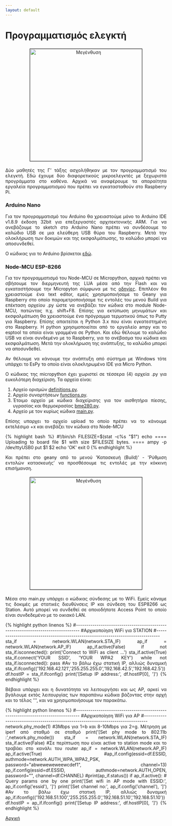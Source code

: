 ```yaml
---
layout: default
---
```

<div style="text-align: justify;">
 <H1>Προγραμματισμός ελεγκτή</H1>
 <center>
  <a href="{{ "/assets/images/programing1.jpg" | relative_url }}" onclick="return hs.expand(this)" class="highslide" target="_self">
   <img src="{{ "/assets/images/programing1_small.jpg" | relative_url }}" alt="Μεγένθυση" title="Μεγένθυση" style="float: center; margin: 5px; border: 1px solid #000000; width: 350px;">
  </a>
 </center>
 <p>Δύο μαθητές της Γ’ τάξης ασχολήθηκαν με τον προγραμματισμό του ελεγκτή. Εδώ έχουμε δύο διαφορετικούς μικροελεγκτές με ξεχωριστά προγράμματα στο καθένα. Αρχικά να αναφέρουμε τα απαραίτητα εργαλεία προγραμματισμού που πρέπει να εγκατασταθούν στο Raspberry Pi.</p>
 <h3>Arduino Nano</h3>
 <p>Για τον προγραμματισμό του Arduino θα χρειαστούμε μόνο το Arduino IDE v1.8.9 έκδοση 32bit για επεξεργαστές αρχιτεκτονικής ARM. Για να ανεβάζουμε το sketch στο Arduino Nano πρέπει να συνδέσουμε το καλώδιο USB σε μια ελεύθερη USB θύρα του Raspberry. Μετά την ολοκλήρωση των δοκιμών και της εκσφαλμάτωσης, το καλώδιο μπορεί να αποσυνδεθεί.</p>
 <p>Ο κώδικας για το Arduino βρίσκεται <a href="https://github.com/stav98/UrsaRobotics_SmartHome/blob/master/arduino/I2C_SLAVE/I2C_SLAVE.ino" target="_code">εδώ</a>.</p>
 <h3>Node-MCU ESP-8266</h3>
 <p>Για τον προγραμματισμό του Node-MCU σε Micropython, αρχικά πρέπει να σβήσουμε τον διερμηνευτή της LUA μέσα από την Flash και να εγκαταστήσουμε την Micropyton σύμφωνα με τις <a href="https://github.com/stav98/UrsaRobotics_SmartHome/blob/master/micropython/%CE%95%CE%B3%CE%BA%CE%B1%CF%84%CE%AC%CF%83%CF%84%CE%B1%CF%83%CE%B7%20micropython.pdf" target="_blank">οδηγίες</a>. Επιπλέον θα χρειαστούμε ένα text editor, εμείς χρησιμοποιήσαμε το Geany για Raspberry στο οποίο παραμετροποιήσαμε τις εντολές του μενού Build για επέκταση αρχείου .py ώστε να ανεβάζει τον κώδικα στο module Node-MCU, πατώντας π.χ. shift+F8. Επίσης για εκτύπωση μηνυμάτων και εκσφαλμάτωση θα χρειαστούμε ένα πρόγραμμα τερματικού όπως το Putty για Raspberry. Επίσης απαιτείται η Python 3.x που είναι εγκατεστημένη στο Raspberry. Η python χρησιμοποιείται από το εργαλείο ampy και το esptool τα οποία είναι γραμμένα σε Python. Και εδώ θέλουμε το καλώδιο USB να είναι συνδεμένο με το Raspberry, για το ανέβασμα του κώδικα και εκσφαλμάτωση. Μετά την ολοκλήρωση της ανάπτυξης, το καλώδιο μπορεί να αποσυνδεθεί.</p>
 <p>Αν θέλουμε να κάνουμε την ανάπτυξη από σύστημα με Windows τότε υπάρχει το EsPy το οποίο είναι ολοκληρωμένο IDE για Micro Python.</p>
 <p>Ο κώδικας της micropython έχει χωριστεί σε τέσσερα (4) αρχεία .py για ευκολότερη διαχείριση. Τα αρχεία είναι:</p>
  <ol>
   <li>Αρχείο ορισμών <a href="https://github.com/stav98/UrsaRobotics_SmartHome/blob/master/micropython/src/definitions.py" target="_code">definitions.py</a>.</li>
   <li>Αρχείο συναρτήσεων <a href="https://github.com/stav98/UrsaRobotics_SmartHome/blob/master/micropython/src/functions.py" target="_code">functions.py</a>.</li>
   <li>Έτοιμο αρχείο με κώδικα διαχείρισης για τον αισθητήρα πίεσης, υγρασίας και θερμοκρασίας <a href="https://github.com/stav98/UrsaRobotics_SmartHome/blob/master/micropython/src/bme280.py" target="_code">bme280.py</a>.</li>
   <li>Αρχείο με τον κυρίως κώδικα <a href="https://github.com/stav98/UrsaRobotics_SmartHome/blob/master/micropython/src/main.py" target="_code">main.py</a>.</li>
  </ol>
 <p>Επίσης υπαρχει το αρχείο upload το οποίο πρέπει να το κάνουμε εκτελέσιμο +x και ανεβάζει τον κώδικα στο Node-MCU</p>
 {% highlight bash %}
  #!/bin/sh
  FILESIZE=$(stat -c%s "$1")
  echo ==== Uploading to board file $1 with size $FILESIZE bytes. ====
  ampy -p /dev/ttyUSB0 put $1 $2
  echo 'OK'
  exit 0
 {% endhighlight %}
 <p>Και πρέπει στο geany από το μενού 'Κατασκευή (Build)' - 'Ρύθμιση εντολών κατασκευής' να προσθέσουμε τις εντολές με την κόκκινη επισήμανση.</p>
 <center>
  <a href="{{ "/assets/images/geany_config.png" | relative_url }}" onclick="return hs.expand(this)" class="highslide" target="_self">
   <img src="{{ "/assets/images/geany_config_small.png" | relative_url }}" alt="Μεγένθυση" title="Μεγένθυση" style="float: center; margin: 5px; border: 1px solid #000000; width: 350px;">
  </a>
 </center>
 <p>Μέσα στο main.py υπάρχει ο κώδικας σύνδεσης με το WiFi. Εμείς κάναμε τις δοκιμές με στατικές διευθύνσεις IP και σύνδεση του ESP8266 ως Station. Αυτό μπορεί να συνδεθεί σε οποιοδήποτε Access Point το οποίο είναι συνδεδεμένο με το οικιακό LAN.</p>
{% highlight python linenos %}
#--------------------------------------------------------------------------------
#Αρχικοποίηση WiFi για STATION
#--------------------------------------------------------------------------------
sta_if = network.WLAN(network.STA_IF)
ap_if = network.WLAN(network.AP_IF)
ap_if.active(False)
if not sta_if.isconnected():
    print('Connect to WiFi as client ...')
    sta_if.active(True)
    sta_if.connect('YOUR SSID', 'YOUR WPA2 KEY')
    while not sta_if.isconnected():
        pass
#Αν το βάλω έχω στατική IP, αλλιώς δυναμική
sta_if.ifconfig(('192.168.42.121','255.255.255.0','192.168.42.5','192.168.42.5'))
df.hostIP = sta_if.ifconfig()
print('[Setup IP address:', df.hostIP[0], ']')
{% endhighlight %}
 <p>Βέβαια υπάρχει και η δυνατότητα να λειτουργήσει και ως AP, αρκεί να βγάλουμε εκτός λειτουργίας των παραπάνω κώδικα βάζοντας στην αρχή και το τέλος ''', και να χρησιμοποιήσουμε τον παρακάτω.</p>
{% highlight python linenos %}
#--------------------------------------------------------------------------------
#Αρχικοποίηση WiFi για AP
#--------------------------------------------------------------------------------
network.phy_mode(1) #3Mbps για 1=b και 8-10Mbps για 2=g. Μέτρηση με iperf από σταθμό σε σταθμό
print('[Set phy mode to 802.11b :',network.phy_mode())
sta_if = network.WLAN(network.STA_IF)
sta_if.active(False) #Σε περίπτωση που είναι active το station mode και το τραβάει στο κανάλι του router
ap_if = network.WLAN(network.AP_IF)
ap_if.active(True)
#ap_if.config(essid=df.ESSID, authmode=network.AUTH_WPA_WPA2_PSK, password="abweweweweewcdef1", channel=13)
ap_if.config(essid=df.ESSID, authmode=network.AUTH_OPEN, password="", channel=df.CHANNEL)
#print(ap_if.status())
if ap_if.active():
    # Query params one by one
    print('[Set wifi in AP mode with ESSID:', ap_if.config('essid'), ']')
    print('[Set channel no:', ap_if.config('channel'), ']')
#Αν το βάλω έχω στατική IP, αλλιώς δυναμική
ap_if.ifconfig(('192.168.51.100','255.255.255.0','192.168.51.10','192.168.51.10'))
df.hostIP = ap_if.ifconfig()
print('[Setup IP address:', df.hostIP[0], ']')</span>
{% endhighlight %}


 <a href="./index.html">Αρχική</a>
</div>

